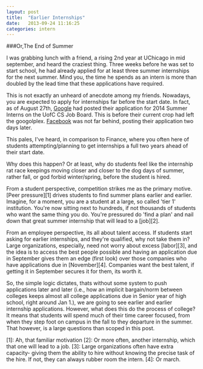 ```yaml
---
layout: post
title:  "Earlier Internships"
date:   2013-09-24 11:16:25
categories: intern
---
```


###Or,The End of Summer

I was grabbing lunch with a friend, a rising 2nd year at UChicago in mid september, and heard the craziest thing. Three weeks before he was set to start school, he had already applied for at least three summer internships for the next summer. Mind you, the time he spends as an intern is more than doubled by the lead time that these applications have required. 

This is not exactly an unheard of anecdote among my friends. Nowadays, you are expected to apply for internships far before the start date. In fact, as of August 27th, [Google](https://jobboard.cs.uchicago.edu/postings/947953918) had posted their application for 2014 Summer Interns on the UofC CS Job Board. This is before their current crop had left the googolplex. [Facebook](https://jobboard.cs.uchicago.edu/postings/794631939) was not far behind, posting their application two days later. 

This pales, I've heard, in comparison to Finance, where you often here of students attempting/planning to get internships a full two years ahead of their start date. 

Why does this happen? Or at least, why do students feel like the internship rat race keepings moving closer and closer to the dog days of summer, rather fall, or god forbid winter/spring, before the student is hired. 

From a student perspective, competition strikes me as the primary motive. [Peer pressure][1] drives students to find summer plans earlier and earlier. Imagine, for a moment, you are a student at a large, so called 'tier 1' institution. You're now sitting next to hundreds, if not thousands of students who want the same thing you do. You're pressured do 'find a plan' and nail down that great summer internship that will lead to a [job][2].

From an employee perspective, its all about talent access. If students start asking for earlier internships, and they're qualified, why not take them in? Large organizations, especially, need not worry about excess [labor][3], and the idea is to access the best people possible and having an application due in September gives them an edge (first look) over those companies who have applications due in [November][4]. Companies want the best talent, if getting it in September secures it for them, its worth it. 

So, the simple logic dictates, thats without some system to push applications later and later (i.e., how an implicit bargain/norm between colleges keeps almost all college applications due in Senior year of high school, right around Jan 1.), we are going to see earlier and  earlier internship applications. However, what does this do the process of college? It means that students will spend much of their time career focused, from when they step foot on campus in the fall to they departure in the summer. That however, is a large questions than scoped in this post. 

[1]: Ah, that familiar motivation
[2]: Or more often, another internship, which that one will lead to a job. 
[3]: Large organizations often have extra capacity- giving them the ability to hire without knowing the precise task of the hire. If not, they can always rubber room the intern. 
[4]: Or march. 